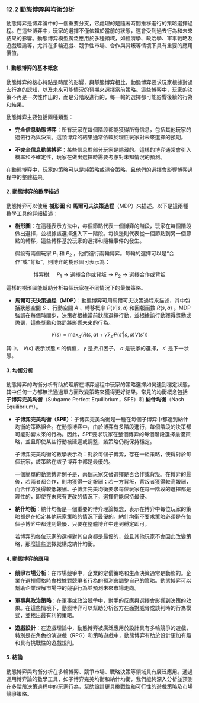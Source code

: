 ### 12.2 動態博弈與均衡分析

動態博弈是博弈論中的一個重要分支，它處理的是隨著時間推移進行的策略選擇過程。在這些博弈中，玩家的選擇不僅依賴於當前的狀態，還會受到過去行為和未來結果的影響。動態博弈模型廣泛應用於多種領域，如經濟學、政治學、軍事戰略及遊戲理論等，尤其在多輪遊戲、競爭性市場、合作與背叛等情境下具有重要的應用價值。

#### 1. 動態博弈的基本概念

動態博弈的核心特點是時間的影響，與靜態博弈相比，動態博弈要求玩家根據對過去行為的認知，以及未來可能情況的預期來選擇當前策略。這些博弈中，玩家的決策不再是一次性作出的，而是分階段進行的，每一輪的選擇都可能影響後續的行為和結果。

動態博弈主要包括兩種類型：

- **完全信息動態博弈**：所有玩家在每個階段都能獲得所有信息，包括其他玩家的過去行為與決策。這類博弈的結果通常依賴於理性玩家對未來選擇的預期。

- **不完全信息動態博弈**：某些信息對部分玩家是隱藏的。這樣的博弈通常會引入機率和不確定性，玩家在做出選擇時需要考慮對未知情況的預測。

在動態博弈中，玩家的策略可以是純策略或混合策略，且他們的選擇會影響博弈過程中的整體結果。

#### 2. 動態博弈的數學描述

動態博弈可以使用 **樹形圖** 和 **馬爾可夫決策過程**（MDP）來描述。以下是這兩種數學工具的詳細描述：

- **樹形圖**：在這種表示方法中，每個節點代表一個博弈的階段，玩家在每個階段做出選擇，並根據該選擇進入下一階段。每條邊則代表從一個節點到另一個節點的轉移，這些轉移基於玩家的選擇和隨機事件的發生。

  假設有兩個玩家  $`P_1`$  和  $`P_2`$ ，他們進行兩輪博弈。每輪的選擇可以是“合作”或“背叛”，則博弈的樹形圖可表示為：
  
```math
\text{博弈樹:} \quad P_1 \longrightarrow \text{選擇合作或背叛} \longrightarrow P_2 \longrightarrow \text{選擇合作或背叛}
```

  這樣的樹形圖能幫助分析每個玩家在不同情況下的最優策略。

- **馬爾可夫決策過程（MDP）**：動態博弈可用馬爾可夫決策過程來描述，其中包括狀態空間  $`S`$ 、行動空間  $`A`$ 、轉移概率  $`P(s'|s, a)`$  和回報函數  $`R(s, a)`$ 。MDP 強調在每個時間步，決策者根據當前狀態選擇行動，並根據該行動獲得獎勳或懲罰，這些獎勳和懲罰將影響未來的行為。

  
```math
V(s) = \max_a \left( R(s, a) + \gamma \sum_{s'} P(s'|s, a) V(s') \right)
```

  其中， $`V(s)`$  表示狀態  $`s`$  的價值， $`\gamma`$  是折扣因子， $`a`$  是玩家的選擇， $`s'`$  是下一狀態。

#### 3. 均衡分析

動態博弈的均衡分析有助於理解在博弈過程中玩家的策略選擇如何達到穩定狀態，其中任何一方都無法通過單方面改變策略來獲得更好結果。常見的均衡概念包括 **子博弈完美均衡**（Subgame Perfect Equilibrium，SPE）和 **納什均衡**（Nash Equilibrium）。

- **子博弈完美均衡（SPE）**：子博弈完美均衡是一種在每個子博弈中都達到納什均衡的策略組合。在動態博弈中，由於博弈有多階段進行，每個階段的決策都可能影響未來的行為。因此，SPE要求玩家在整個博弈的每個階段選擇最優策略，並且即使某些行動被延遲或調整，該策略仍能保持穩定。

  子博弈完美均衡的數學表示為：對於每個子博弈，存在一組策略，使得對於每個玩家，該策略在該子博弈中都是最優的。

  一個簡單的動態博弈例子是，兩個玩家交替選擇是否合作或背叛。在博弈的最後，若兩者都合作，則均獲得一定報酬；若一方背叛，背叛者獲得較高報酬，而合作方獲得較低報酬。子博弈完美均衡要求每位玩家在每一階段的選擇都是理性的，即使在未來有更改的情況下，選擇仍能保持最優。

- **納什均衡**：納什均衡是一個重要的博弈理論概念，表示在博弈中每位玩家的策略都是在給定其他玩家策略的情況下最優的。納什均衡不要求策略必須是在每個子博弈中都達到最優，只要在整體博弈中達到穩定即可。

  若博弈的每位玩家的選擇對其自身都是最優的，並且其他玩家不會因此改變策略，那麼這些選擇就構成納什均衡。

#### 4. 動態博弈的應用

- **競爭市場分析**：在市場競爭中，企業的定價策略和生產決策通常是動態的。企業在選擇價格時會根據對競爭者行為的預測來調整自己的策略。動態博弈可以幫助企業理解市場中的競爭行為並預測未來市場走向。

- **軍事與政治策略**：在軍事或政治競爭中，對手的反應與選擇會影響到決策的效果。在這些情境下，動態博弈可以幫助分析各方在面對威脅或談判時的行為模式，並找出最有利的策略。

- **遊戲設計**：在遊戲理論中，動態博弈被廣泛應用於設計具有多輪競爭的遊戲，特別是在角色扮演遊戲（RPG）和策略遊戲中，動態博弈有助於設計更加有趣和具有挑戰性的遊戲規則。

#### 5. 結論

動態博弈與均衡分析在多輪博弈、競爭市場、戰略決策等領域具有廣泛應用。通過運用博弈論的數學工具，如子博弈完美均衡和納什均衡，我們能夠深入分析並預測在多階段決策過程中的玩家行為，幫助設計更具挑戰性和可行性的遊戲策略及市場競爭策略。